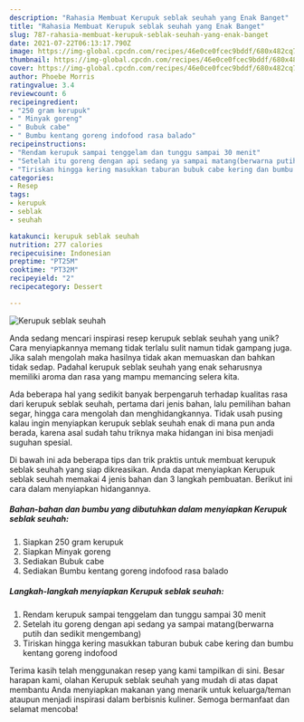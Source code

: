 ```yaml
---
description: "Rahasia Membuat Kerupuk seblak seuhah yang Enak Banget"
title: "Rahasia Membuat Kerupuk seblak seuhah yang Enak Banget"
slug: 787-rahasia-membuat-kerupuk-seblak-seuhah-yang-enak-banget
date: 2021-07-22T06:13:17.790Z
image: https://img-global.cpcdn.com/recipes/46e0ce0fcec9bddf/680x482cq70/kerupuk-seblak-seuhah-foto-resep-utama.jpg
thumbnail: https://img-global.cpcdn.com/recipes/46e0ce0fcec9bddf/680x482cq70/kerupuk-seblak-seuhah-foto-resep-utama.jpg
cover: https://img-global.cpcdn.com/recipes/46e0ce0fcec9bddf/680x482cq70/kerupuk-seblak-seuhah-foto-resep-utama.jpg
author: Phoebe Morris
ratingvalue: 3.4
reviewcount: 6
recipeingredient:
- "250 gram kerupuk"
- " Minyak goreng"
- " Bubuk cabe"
- " Bumbu kentang goreng indofood rasa balado"
recipeinstructions:
- "Rendam kerupuk sampai tenggelam dan tunggu sampai 30 menit"
- "Setelah itu goreng dengan api sedang ya sampai matang(berwarna putih dan sedikit mengembang)"
- "Tiriskan hingga kering masukkan taburan bubuk cabe kering dan bumbu kentang goreng indofood"
categories:
- Resep
tags:
- kerupuk
- seblak
- seuhah

katakunci: kerupuk seblak seuhah 
nutrition: 277 calories
recipecuisine: Indonesian
preptime: "PT25M"
cooktime: "PT32M"
recipeyield: "2"
recipecategory: Dessert

---
```



![Kerupuk seblak seuhah](https://img-global.cpcdn.com/recipes/46e0ce0fcec9bddf/680x482cq70/kerupuk-seblak-seuhah-foto-resep-utama.jpg)

Anda sedang mencari inspirasi resep kerupuk seblak seuhah yang unik? Cara menyiapkannya memang tidak terlalu sulit namun tidak gampang juga. Jika salah mengolah maka hasilnya tidak akan memuaskan dan bahkan tidak sedap. Padahal kerupuk seblak seuhah yang enak seharusnya memiliki aroma dan rasa yang mampu memancing selera kita.

Ada beberapa hal yang sedikit banyak berpengaruh terhadap kualitas rasa dari kerupuk seblak seuhah, pertama dari jenis bahan, lalu pemilihan bahan segar, hingga cara mengolah dan menghidangkannya. Tidak usah pusing kalau ingin menyiapkan kerupuk seblak seuhah enak di mana pun anda berada, karena asal sudah tahu triknya maka hidangan ini bisa menjadi suguhan spesial.




Di bawah ini ada beberapa tips dan trik praktis untuk membuat kerupuk seblak seuhah yang siap dikreasikan. Anda dapat menyiapkan Kerupuk seblak seuhah memakai 4 jenis bahan dan 3 langkah pembuatan. Berikut ini cara dalam menyiapkan hidangannya.

<!--inarticleads1-->

##### Bahan-bahan dan bumbu yang dibutuhkan dalam menyiapkan Kerupuk seblak seuhah:

1. Siapkan 250 gram kerupuk
1. Siapkan  Minyak goreng
1. Sediakan  Bubuk cabe
1. Sediakan  Bumbu kentang goreng indofood rasa balado




<!--inarticleads2-->

##### Langkah-langkah menyiapkan Kerupuk seblak seuhah:

1. Rendam kerupuk sampai tenggelam dan tunggu sampai 30 menit
1. Setelah itu goreng dengan api sedang ya sampai matang(berwarna putih dan sedikit mengembang)
1. Tiriskan hingga kering masukkan taburan bubuk cabe kering dan bumbu kentang goreng indofood




Terima kasih telah menggunakan resep yang kami tampilkan di sini. Besar harapan kami, olahan Kerupuk seblak seuhah yang mudah di atas dapat membantu Anda menyiapkan makanan yang menarik untuk keluarga/teman ataupun menjadi inspirasi dalam berbisnis kuliner. Semoga bermanfaat dan selamat mencoba!

